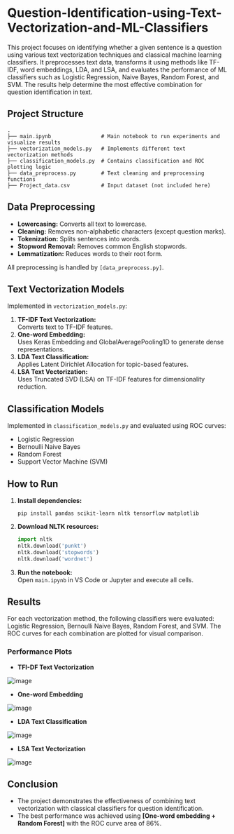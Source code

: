 # Question-Identification-using-Text-Vectorization-and-ML-Classifiers
This project focuses on identifying whether a given sentence is a question using various text vectorization techniques and classical machine learning classifiers. It preprocesses text data, transforms it using methods like TF-IDF, word embeddings, LDA, and LSA, and evaluates the performance of ML classifiers such as Logistic Regression, Naive Bayes, Random Forest, and SVM. The results help determine the most effective combination for question identification in text.

## Project Structure

```
.
├── main.ipynb                # Main notebook to run experiments and visualize results
├── vectorization_models.py   # Implements different text vectorization methods
├── classification_models.py  # Contains classification and ROC plotting logic
├── data_preprocess.py        # Text cleaning and preprocessing functions
├── Project_data.csv          # Input dataset (not included here)
```

## Data Preprocessing

- **Lowercasing:** Converts all text to lowercase.
- **Cleaning:** Removes non-alphabetic characters (except question marks).
- **Tokenization:** Splits sentences into words.
- **Stopword Removal:** Removes common English stopwords.
- **Lemmatization:** Reduces words to their root form.

All preprocessing is handled by `[data_preprocess.py]`.

## Text Vectorization Models

Implemented in `vectorization_models.py`:

1. **TF-IDF Text Vectorization:**  
   Converts text to TF-IDF features.
2. **One-word Embedding:**  
   Uses Keras Embedding and GlobalAveragePooling1D to generate dense representations.
3. **LDA Text Classification:**  
   Applies Latent Dirichlet Allocation for topic-based features.
4. **LSA Text Vectorization:**  
   Uses Truncated SVD (LSA) on TF-IDF features for dimensionality reduction.


## Classification Models

Implemented in `classification_models.py` and evaluated using ROC curves:

- Logistic Regression
- Bernoulli Naive Bayes
- Random Forest
- Support Vector Machine (SVM)

## How to Run

1. **Install dependencies:**
   ```
   pip install pandas scikit-learn nltk tensorflow matplotlib
   ```
2. **Download NLTK resources:**
   ```python
   import nltk
   nltk.download('punkt')
   nltk.download('stopwords')
   nltk.download('wordnet')
   ```
3. **Run the notebook:**  
   Open `main.ipynb` in VS Code or Jupyter and execute all cells.

## Results   

For each vectorization method, the following classifiers were evaluated: Logistic Regression, Bernoulli Naive Bayes, Random Forest, and SVM. The ROC curves for each combination are plotted for visual comparison.

### Performance Plots
- **TFI-DF Text Vectorization**

![image](https://github.com/user-attachments/assets/3f852205-2f5b-4ab6-bbb9-ca4d600b1a24)

- **One-word Embedding**

![image](https://github.com/user-attachments/assets/267ba4b4-823b-419b-9fa2-efb0947fe230)

- **LDA Text Classification**

![image](https://github.com/user-attachments/assets/cf18cca2-0ded-4399-8c69-a4245a028a3c)

- **LSA Text Vectorization**

![image](https://github.com/user-attachments/assets/eaedb6b1-d5e6-4058-9374-996a4bc2632e)


## Conclusion

- The project demonstrates the effectiveness of combining text vectorization with classical classifiers for question identification.
- The best performance was achieved using **[One-word embedding + Random Forest]** with the ROC curve area of 86%.









